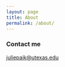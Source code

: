 ```yaml
---
layout: page
title: About
permalink: /about/
---
```

### Contact me

[juliepaik@utexas.edu](mailto:juliepaik@utexas.edu)
